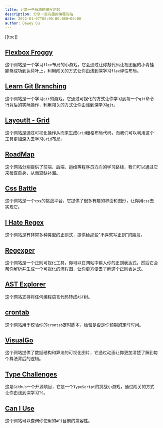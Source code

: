 ```yaml
---
title: 分享一些有趣的编程网站
description: 分享一些有趣的编程网站
date: 2022-01-07T08:00:00.000+00:00
author: Dewey Ou
---
```


[[toc]]

## [Flexbox Froggy](https://flexboxfroggy.com/)

这个网站是一个学习`flex`布局的小游戏，它会通过让你敲代码让视图里的小青蛙能够成功到达荷叶上，利用闯关的方式让你由浅到深学习`flex`弹性布局。

## [Learn Git Branching](https://learngitbranching.js.org/?locale=zh_CN)

这个网站是一个学习`git`的游戏，它通过可视化的方式让你学习到每一个`git`命令行背后的实际操作，利用闯关的方式让你由浅到深学习`git`。

## [LayoutIt - Grid](https://grid.layoutit.com/)

这个网站是通过可视化操作从而来生成`Grid`栅格布局代码，而我们可以利用这个工具更加深入去学习`Grid`布局。

## [RoadMap](https://roadmap.sh/)

这个网站分别提供了前端、后端、运维等程序员方向的学习路线，我们可以通过它来检查自身，从而查缺补漏。

## [Css Battle](https://cssbattle.dev/)

这个网站是一个`css`的挑战平台，它提供了很多有趣的界面和图形，让你用`css`去实现它。

## [I Hate Regex](https://ihateregex.io/)

这个网站是有非常多种类型的正则式，提供给那些"不喜欢写正则"的朋友。

## [Regexper](https://regexper.com/)

这个网站是一个正则可视化工具，你可以在网站中输入你的正则表达式，然后它会帮你解析并生成一个可视化的流程图，让你更方便去了解这个正则表达式。

## [AST Explorer](https://astexplorer.net/)

这个网站支持将任何编程语言代码转成`AST`树。

## [crontab](https://crontab.guru/)

这个网站用于校验你的`crontab`定时脚本，检验是否是你预期的定时时间。

## [VisualGo](https://visualgo.net/zh/)

这个网站提供了数据结构和算法的可视化图片，它通过动画让你更加清楚了解到每个算法背后的逻辑。

## [Type Challenges](https://github.com/type-challenges/type-challenges/blob/master/README.zh-CN.md)

这是`Github`一个开源项目，它是一个`TypeScript`的挑战小游戏，通过闯关的方式让你由浅到深学习`TS`。

## [Can I Use](https://caniuse.com/)

这个网站可以查询你使用的`API`目前的兼容性。